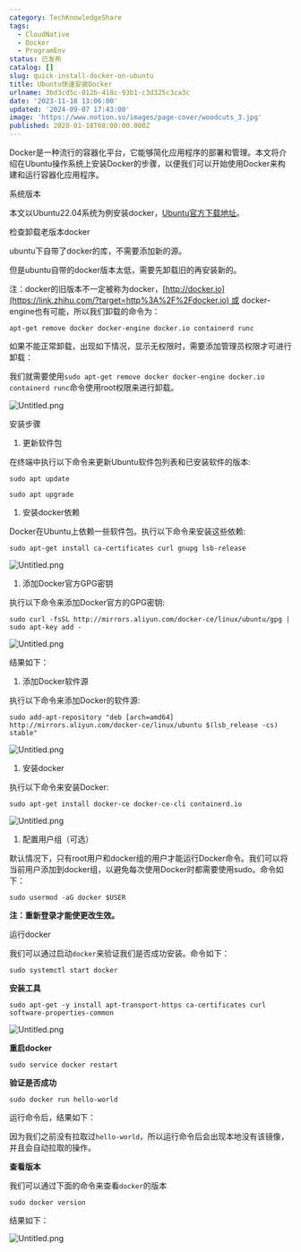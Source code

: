 ```yaml
---
category: TechKnowledgeShare
tags:
  - CloudNative
  - Docker
  - ProgramEnv
status: 已发布
catalog: []
slug: quick-install-docker-on-ubuntu
title: Ubuntu快速安装Docker
urlname: 3bd3cd5c-012b-418c-93b1-c3d325c3ca3c
date: '2023-11-18 13:06:00'
updated: '2024-09-07 17:43:00'
image: 'https://www.notion.so/images/page-cover/woodcuts_3.jpg'
published: 2020-01-18T08:00:00.000Z
---
```


Docker是一种流行的容器化平台，它能够简化应用程序的部署和管理。本文将介绍在Ubuntu操作系统上安装Docker的步骤，以便我们可以开始使用Docker来构建和运行容器化应用程序。


系统版本


本文以Ubuntu22.04系统为例安装docker，[Ubuntu官方下载地址](https://link.zhihu.com/?target=https%3A%2F%2Fubuntu.com%2Fdownload)。


检查卸载老版本docker


ubuntu下自带了docker的库，不需要添加新的源。


但是ubuntu自带的docker版本太低，需要先卸载旧的再安装新的。


注：docker的旧版本不一定被称为docker，[http://docker.io](https://link.zhihu.com/?target=http%3A%2F%2Fdocker.io) 或 docker-engine也有可能，所以我们卸载的命令为：


`apt-get remove docker docker-engine docker.io containerd runc`


如果不能正常卸载，出现如下情况，显示无权限时，需要添加管理员权限才可进行卸载：


我们就需要使用`sudo apt-get remove docker docker-engine docker.io containerd runc`命令使用root权限来进行卸载。


![Untitled.png](https://prod-files-secure.s3.us-west-2.amazonaws.com/5d24fe63-e567-4804-86f9-9fdc62e13082/39952d0f-7851-4550-b715-72a33876c773/Untitled.png?X-Amz-Algorithm=AWS4-HMAC-SHA256&X-Amz-Content-Sha256=UNSIGNED-PAYLOAD&X-Amz-Credential=ASIAZI2LB4663GBFM7SE%2F20250210%2Fus-west-2%2Fs3%2Faws4_request&X-Amz-Date=20250210T053758Z&X-Amz-Expires=3600&X-Amz-Security-Token=IQoJb3JpZ2luX2VjEJz%2F%2F%2F%2F%2F%2F%2F%2F%2F%2FwEaCXVzLXdlc3QtMiJIMEYCIQDcMyYDUwaSwiCenYZTJkX%2Fwzec8Q03LTf%2BcdKCX3kMGgIhAJP5WpfelT2ImS5PyMUMGnUY1iaHXKnv8iDbtDP%2FqXf0KogECLX%2F%2F%2F%2F%2F%2F%2F%2F%2F%2FwEQABoMNjM3NDIzMTgzODA1IgwglvqzjPgBMqDBRdQq3AMy0riO%2BAU0W5x6y7GpkUBynas1oHjNjhh6FaBtp8WxwEvXU21w47XkJv%2FDAmTxjbe0OTgGr2%2BFc03M3jDZ6FuEKlmjxJl3x4d3Rg2IVbah9U%2BPiw6NhNQlm%2FRjD%2F0a6eaH8uOC1KoEIDhkyst9nVZGsblu%2FV%2Bcqx4rh0MXCO3I%2FvWZqHAvtgtXYeHibCGSybW1%2B0iGR7DBl8%2BQHRMSm0GWG0F88oA3CJC6BJprMITSicFopdOEgy6LUpLu3lq2rp0NKrYR0oUJAeuF1D%2FKVvmlbxHTjH9ZPHtQ0Yf5xT4HmKIWjOotToKql8U%2BKKBaYNySMMJ%2F3mfAVZU9opoPA1A5kPku5S9KnnHiPbWseuZqZmW6XLCgOhcbFgVuJzyf9tF8XOfaoGq7TZNkPkQFE48bFKMeSRyc6v7kn%2FuOxPJkMyQHALMSuK03ySJ50fXHi3u0MytcsnQOQeLW2r1kQ7cZItZ8JEdnGbpaHP0g46J7kJlIKDpXF6coA%2FaE45gixxbb6InscicPSIuFyDiy5uJd6gs6CZ8NG2t6qJEb5NJtAtlA9d0qfSIZHGRXkpNZ2yszLyXvgCujdQlkDuGhBLGeTFYz9H9doZLzDbfYD4kGVVzS4Fnb4uM8irjb9jCp%2BKW9BjqkAQ1Qav4U%2BEXRXiBKxoITFI%2FYs3Y3EP%2BO%2B52LBbLjavXlua8oTR3QUMP%2BmgjEaxC8jTbiWRF7nozw1hH37SVK1kp8BTDzaILtnro9XW7J9O1aNGxWBh1fbvART6zusL8R3LBPPF3Gb8dKHrlNwKzFlunuwS1HRUAf3lYbdJbG8DOaNDMetcoShGJBq%2BkhICSZJCQMhvVscRy6CSC%2FjGMIRfI57g8J&X-Amz-Signature=ea10055289f76c241dab46a72b7f7d13a15e3bb904ea210599f2f74868646563&X-Amz-SignedHeaders=host&x-id=GetObject)


安装步骤

1. 更新软件包

在终端中执行以下命令来更新Ubuntu软件包列表和已安装软件的版本:


`sudo apt update`


`sudo apt upgrade`

1. 安装docker依赖

Docker在Ubuntu上依赖一些软件包。执行以下命令来安装这些依赖:


`sudo apt-get install ca-certificates curl gnupg lsb-release`


![Untitled.png](https://prod-files-secure.s3.us-west-2.amazonaws.com/5d24fe63-e567-4804-86f9-9fdc62e13082/b5a549a8-6621-4824-a151-93e8b0592f14/Untitled.png?X-Amz-Algorithm=AWS4-HMAC-SHA256&X-Amz-Content-Sha256=UNSIGNED-PAYLOAD&X-Amz-Credential=ASIAZI2LB4663GBFM7SE%2F20250210%2Fus-west-2%2Fs3%2Faws4_request&X-Amz-Date=20250210T053758Z&X-Amz-Expires=3600&X-Amz-Security-Token=IQoJb3JpZ2luX2VjEJz%2F%2F%2F%2F%2F%2F%2F%2F%2F%2FwEaCXVzLXdlc3QtMiJIMEYCIQDcMyYDUwaSwiCenYZTJkX%2Fwzec8Q03LTf%2BcdKCX3kMGgIhAJP5WpfelT2ImS5PyMUMGnUY1iaHXKnv8iDbtDP%2FqXf0KogECLX%2F%2F%2F%2F%2F%2F%2F%2F%2F%2FwEQABoMNjM3NDIzMTgzODA1IgwglvqzjPgBMqDBRdQq3AMy0riO%2BAU0W5x6y7GpkUBynas1oHjNjhh6FaBtp8WxwEvXU21w47XkJv%2FDAmTxjbe0OTgGr2%2BFc03M3jDZ6FuEKlmjxJl3x4d3Rg2IVbah9U%2BPiw6NhNQlm%2FRjD%2F0a6eaH8uOC1KoEIDhkyst9nVZGsblu%2FV%2Bcqx4rh0MXCO3I%2FvWZqHAvtgtXYeHibCGSybW1%2B0iGR7DBl8%2BQHRMSm0GWG0F88oA3CJC6BJprMITSicFopdOEgy6LUpLu3lq2rp0NKrYR0oUJAeuF1D%2FKVvmlbxHTjH9ZPHtQ0Yf5xT4HmKIWjOotToKql8U%2BKKBaYNySMMJ%2F3mfAVZU9opoPA1A5kPku5S9KnnHiPbWseuZqZmW6XLCgOhcbFgVuJzyf9tF8XOfaoGq7TZNkPkQFE48bFKMeSRyc6v7kn%2FuOxPJkMyQHALMSuK03ySJ50fXHi3u0MytcsnQOQeLW2r1kQ7cZItZ8JEdnGbpaHP0g46J7kJlIKDpXF6coA%2FaE45gixxbb6InscicPSIuFyDiy5uJd6gs6CZ8NG2t6qJEb5NJtAtlA9d0qfSIZHGRXkpNZ2yszLyXvgCujdQlkDuGhBLGeTFYz9H9doZLzDbfYD4kGVVzS4Fnb4uM8irjb9jCp%2BKW9BjqkAQ1Qav4U%2BEXRXiBKxoITFI%2FYs3Y3EP%2BO%2B52LBbLjavXlua8oTR3QUMP%2BmgjEaxC8jTbiWRF7nozw1hH37SVK1kp8BTDzaILtnro9XW7J9O1aNGxWBh1fbvART6zusL8R3LBPPF3Gb8dKHrlNwKzFlunuwS1HRUAf3lYbdJbG8DOaNDMetcoShGJBq%2BkhICSZJCQMhvVscRy6CSC%2FjGMIRfI57g8J&X-Amz-Signature=50082711bcd85fe53df9ac8da43216631b765804cdcc8d8f163e22c3f8bb0c68&X-Amz-SignedHeaders=host&x-id=GetObject)

1. 添加Docker官方GPG密钥

执行以下命令来添加Docker官方的GPG密钥:


`sudo curl -fsSL http://mirrors.aliyun.com/docker-ce/linux/ubuntu/gpg | sudo apt-key add -`


![Untitled.png](https://prod-files-secure.s3.us-west-2.amazonaws.com/5d24fe63-e567-4804-86f9-9fdc62e13082/98014b5e-f5b7-4b16-804e-ab6917971bd3/Untitled.png?X-Amz-Algorithm=AWS4-HMAC-SHA256&X-Amz-Content-Sha256=UNSIGNED-PAYLOAD&X-Amz-Credential=ASIAZI2LB4663GBFM7SE%2F20250210%2Fus-west-2%2Fs3%2Faws4_request&X-Amz-Date=20250210T053758Z&X-Amz-Expires=3600&X-Amz-Security-Token=IQoJb3JpZ2luX2VjEJz%2F%2F%2F%2F%2F%2F%2F%2F%2F%2FwEaCXVzLXdlc3QtMiJIMEYCIQDcMyYDUwaSwiCenYZTJkX%2Fwzec8Q03LTf%2BcdKCX3kMGgIhAJP5WpfelT2ImS5PyMUMGnUY1iaHXKnv8iDbtDP%2FqXf0KogECLX%2F%2F%2F%2F%2F%2F%2F%2F%2F%2FwEQABoMNjM3NDIzMTgzODA1IgwglvqzjPgBMqDBRdQq3AMy0riO%2BAU0W5x6y7GpkUBynas1oHjNjhh6FaBtp8WxwEvXU21w47XkJv%2FDAmTxjbe0OTgGr2%2BFc03M3jDZ6FuEKlmjxJl3x4d3Rg2IVbah9U%2BPiw6NhNQlm%2FRjD%2F0a6eaH8uOC1KoEIDhkyst9nVZGsblu%2FV%2Bcqx4rh0MXCO3I%2FvWZqHAvtgtXYeHibCGSybW1%2B0iGR7DBl8%2BQHRMSm0GWG0F88oA3CJC6BJprMITSicFopdOEgy6LUpLu3lq2rp0NKrYR0oUJAeuF1D%2FKVvmlbxHTjH9ZPHtQ0Yf5xT4HmKIWjOotToKql8U%2BKKBaYNySMMJ%2F3mfAVZU9opoPA1A5kPku5S9KnnHiPbWseuZqZmW6XLCgOhcbFgVuJzyf9tF8XOfaoGq7TZNkPkQFE48bFKMeSRyc6v7kn%2FuOxPJkMyQHALMSuK03ySJ50fXHi3u0MytcsnQOQeLW2r1kQ7cZItZ8JEdnGbpaHP0g46J7kJlIKDpXF6coA%2FaE45gixxbb6InscicPSIuFyDiy5uJd6gs6CZ8NG2t6qJEb5NJtAtlA9d0qfSIZHGRXkpNZ2yszLyXvgCujdQlkDuGhBLGeTFYz9H9doZLzDbfYD4kGVVzS4Fnb4uM8irjb9jCp%2BKW9BjqkAQ1Qav4U%2BEXRXiBKxoITFI%2FYs3Y3EP%2BO%2B52LBbLjavXlua8oTR3QUMP%2BmgjEaxC8jTbiWRF7nozw1hH37SVK1kp8BTDzaILtnro9XW7J9O1aNGxWBh1fbvART6zusL8R3LBPPF3Gb8dKHrlNwKzFlunuwS1HRUAf3lYbdJbG8DOaNDMetcoShGJBq%2BkhICSZJCQMhvVscRy6CSC%2FjGMIRfI57g8J&X-Amz-Signature=66edae57c407fe6fd08b237edb561e8984520692be07f02969b3556e4e61806e&X-Amz-SignedHeaders=host&x-id=GetObject)


结果如下：

1. 添加Docker软件源

执行以下命令来添加Docker的软件源:


`sudo add-apt-repository "deb [arch=amd64] http://mirrors.aliyun.com/docker-ce/linux/ubuntu $(lsb_release -cs) stable"`


![Untitled.png](https://prod-files-secure.s3.us-west-2.amazonaws.com/5d24fe63-e567-4804-86f9-9fdc62e13082/7fc5bdbe-9d4c-48b8-ba03-3309380f47ba/Untitled.png?X-Amz-Algorithm=AWS4-HMAC-SHA256&X-Amz-Content-Sha256=UNSIGNED-PAYLOAD&X-Amz-Credential=ASIAZI2LB4663GBFM7SE%2F20250210%2Fus-west-2%2Fs3%2Faws4_request&X-Amz-Date=20250210T053758Z&X-Amz-Expires=3600&X-Amz-Security-Token=IQoJb3JpZ2luX2VjEJz%2F%2F%2F%2F%2F%2F%2F%2F%2F%2FwEaCXVzLXdlc3QtMiJIMEYCIQDcMyYDUwaSwiCenYZTJkX%2Fwzec8Q03LTf%2BcdKCX3kMGgIhAJP5WpfelT2ImS5PyMUMGnUY1iaHXKnv8iDbtDP%2FqXf0KogECLX%2F%2F%2F%2F%2F%2F%2F%2F%2F%2FwEQABoMNjM3NDIzMTgzODA1IgwglvqzjPgBMqDBRdQq3AMy0riO%2BAU0W5x6y7GpkUBynas1oHjNjhh6FaBtp8WxwEvXU21w47XkJv%2FDAmTxjbe0OTgGr2%2BFc03M3jDZ6FuEKlmjxJl3x4d3Rg2IVbah9U%2BPiw6NhNQlm%2FRjD%2F0a6eaH8uOC1KoEIDhkyst9nVZGsblu%2FV%2Bcqx4rh0MXCO3I%2FvWZqHAvtgtXYeHibCGSybW1%2B0iGR7DBl8%2BQHRMSm0GWG0F88oA3CJC6BJprMITSicFopdOEgy6LUpLu3lq2rp0NKrYR0oUJAeuF1D%2FKVvmlbxHTjH9ZPHtQ0Yf5xT4HmKIWjOotToKql8U%2BKKBaYNySMMJ%2F3mfAVZU9opoPA1A5kPku5S9KnnHiPbWseuZqZmW6XLCgOhcbFgVuJzyf9tF8XOfaoGq7TZNkPkQFE48bFKMeSRyc6v7kn%2FuOxPJkMyQHALMSuK03ySJ50fXHi3u0MytcsnQOQeLW2r1kQ7cZItZ8JEdnGbpaHP0g46J7kJlIKDpXF6coA%2FaE45gixxbb6InscicPSIuFyDiy5uJd6gs6CZ8NG2t6qJEb5NJtAtlA9d0qfSIZHGRXkpNZ2yszLyXvgCujdQlkDuGhBLGeTFYz9H9doZLzDbfYD4kGVVzS4Fnb4uM8irjb9jCp%2BKW9BjqkAQ1Qav4U%2BEXRXiBKxoITFI%2FYs3Y3EP%2BO%2B52LBbLjavXlua8oTR3QUMP%2BmgjEaxC8jTbiWRF7nozw1hH37SVK1kp8BTDzaILtnro9XW7J9O1aNGxWBh1fbvART6zusL8R3LBPPF3Gb8dKHrlNwKzFlunuwS1HRUAf3lYbdJbG8DOaNDMetcoShGJBq%2BkhICSZJCQMhvVscRy6CSC%2FjGMIRfI57g8J&X-Amz-Signature=a056375bcd83f8356b9e679b28e19a9cd228c77daeb1a419b0f9374c4a528d69&X-Amz-SignedHeaders=host&x-id=GetObject)

1. 安装docker

执行以下命令来安装Docker:


`sudo apt-get install docker-ce docker-ce-cli containerd.io`


![Untitled.png](https://prod-files-secure.s3.us-west-2.amazonaws.com/5d24fe63-e567-4804-86f9-9fdc62e13082/d5ede442-ffc5-49c3-a76a-76559a797244/Untitled.png?X-Amz-Algorithm=AWS4-HMAC-SHA256&X-Amz-Content-Sha256=UNSIGNED-PAYLOAD&X-Amz-Credential=ASIAZI2LB4663GBFM7SE%2F20250210%2Fus-west-2%2Fs3%2Faws4_request&X-Amz-Date=20250210T053758Z&X-Amz-Expires=3600&X-Amz-Security-Token=IQoJb3JpZ2luX2VjEJz%2F%2F%2F%2F%2F%2F%2F%2F%2F%2FwEaCXVzLXdlc3QtMiJIMEYCIQDcMyYDUwaSwiCenYZTJkX%2Fwzec8Q03LTf%2BcdKCX3kMGgIhAJP5WpfelT2ImS5PyMUMGnUY1iaHXKnv8iDbtDP%2FqXf0KogECLX%2F%2F%2F%2F%2F%2F%2F%2F%2F%2FwEQABoMNjM3NDIzMTgzODA1IgwglvqzjPgBMqDBRdQq3AMy0riO%2BAU0W5x6y7GpkUBynas1oHjNjhh6FaBtp8WxwEvXU21w47XkJv%2FDAmTxjbe0OTgGr2%2BFc03M3jDZ6FuEKlmjxJl3x4d3Rg2IVbah9U%2BPiw6NhNQlm%2FRjD%2F0a6eaH8uOC1KoEIDhkyst9nVZGsblu%2FV%2Bcqx4rh0MXCO3I%2FvWZqHAvtgtXYeHibCGSybW1%2B0iGR7DBl8%2BQHRMSm0GWG0F88oA3CJC6BJprMITSicFopdOEgy6LUpLu3lq2rp0NKrYR0oUJAeuF1D%2FKVvmlbxHTjH9ZPHtQ0Yf5xT4HmKIWjOotToKql8U%2BKKBaYNySMMJ%2F3mfAVZU9opoPA1A5kPku5S9KnnHiPbWseuZqZmW6XLCgOhcbFgVuJzyf9tF8XOfaoGq7TZNkPkQFE48bFKMeSRyc6v7kn%2FuOxPJkMyQHALMSuK03ySJ50fXHi3u0MytcsnQOQeLW2r1kQ7cZItZ8JEdnGbpaHP0g46J7kJlIKDpXF6coA%2FaE45gixxbb6InscicPSIuFyDiy5uJd6gs6CZ8NG2t6qJEb5NJtAtlA9d0qfSIZHGRXkpNZ2yszLyXvgCujdQlkDuGhBLGeTFYz9H9doZLzDbfYD4kGVVzS4Fnb4uM8irjb9jCp%2BKW9BjqkAQ1Qav4U%2BEXRXiBKxoITFI%2FYs3Y3EP%2BO%2B52LBbLjavXlua8oTR3QUMP%2BmgjEaxC8jTbiWRF7nozw1hH37SVK1kp8BTDzaILtnro9XW7J9O1aNGxWBh1fbvART6zusL8R3LBPPF3Gb8dKHrlNwKzFlunuwS1HRUAf3lYbdJbG8DOaNDMetcoShGJBq%2BkhICSZJCQMhvVscRy6CSC%2FjGMIRfI57g8J&X-Amz-Signature=4132b164fdc73279e558bba452a1db4d29861bcd5159c597ac23169d1fcdc1f7&X-Amz-SignedHeaders=host&x-id=GetObject)

1. 配置用户组（可选）

默认情况下，只有root用户和docker组的用户才能运行Docker命令。我们可以将当前用户添加到docker组，以避免每次使用Docker时都需要使用sudo。命令如下：


`sudo usermod -aG docker $USER`


**注：重新登录才能使更改生效。**


运行docker


我们可以通过启动`docker`来验证我们是否成功安装。命令如下：


`sudo systemctl start docker`


**安装工具**


`sudo apt-get -y install apt-transport-https ca-certificates curl software-properties-common`


![Untitled.png](https://prod-files-secure.s3.us-west-2.amazonaws.com/5d24fe63-e567-4804-86f9-9fdc62e13082/0c3615c1-94db-46f5-9743-68bb221a9964/Untitled.png?X-Amz-Algorithm=AWS4-HMAC-SHA256&X-Amz-Content-Sha256=UNSIGNED-PAYLOAD&X-Amz-Credential=ASIAZI2LB4663GBFM7SE%2F20250210%2Fus-west-2%2Fs3%2Faws4_request&X-Amz-Date=20250210T053758Z&X-Amz-Expires=3600&X-Amz-Security-Token=IQoJb3JpZ2luX2VjEJz%2F%2F%2F%2F%2F%2F%2F%2F%2F%2FwEaCXVzLXdlc3QtMiJIMEYCIQDcMyYDUwaSwiCenYZTJkX%2Fwzec8Q03LTf%2BcdKCX3kMGgIhAJP5WpfelT2ImS5PyMUMGnUY1iaHXKnv8iDbtDP%2FqXf0KogECLX%2F%2F%2F%2F%2F%2F%2F%2F%2F%2FwEQABoMNjM3NDIzMTgzODA1IgwglvqzjPgBMqDBRdQq3AMy0riO%2BAU0W5x6y7GpkUBynas1oHjNjhh6FaBtp8WxwEvXU21w47XkJv%2FDAmTxjbe0OTgGr2%2BFc03M3jDZ6FuEKlmjxJl3x4d3Rg2IVbah9U%2BPiw6NhNQlm%2FRjD%2F0a6eaH8uOC1KoEIDhkyst9nVZGsblu%2FV%2Bcqx4rh0MXCO3I%2FvWZqHAvtgtXYeHibCGSybW1%2B0iGR7DBl8%2BQHRMSm0GWG0F88oA3CJC6BJprMITSicFopdOEgy6LUpLu3lq2rp0NKrYR0oUJAeuF1D%2FKVvmlbxHTjH9ZPHtQ0Yf5xT4HmKIWjOotToKql8U%2BKKBaYNySMMJ%2F3mfAVZU9opoPA1A5kPku5S9KnnHiPbWseuZqZmW6XLCgOhcbFgVuJzyf9tF8XOfaoGq7TZNkPkQFE48bFKMeSRyc6v7kn%2FuOxPJkMyQHALMSuK03ySJ50fXHi3u0MytcsnQOQeLW2r1kQ7cZItZ8JEdnGbpaHP0g46J7kJlIKDpXF6coA%2FaE45gixxbb6InscicPSIuFyDiy5uJd6gs6CZ8NG2t6qJEb5NJtAtlA9d0qfSIZHGRXkpNZ2yszLyXvgCujdQlkDuGhBLGeTFYz9H9doZLzDbfYD4kGVVzS4Fnb4uM8irjb9jCp%2BKW9BjqkAQ1Qav4U%2BEXRXiBKxoITFI%2FYs3Y3EP%2BO%2B52LBbLjavXlua8oTR3QUMP%2BmgjEaxC8jTbiWRF7nozw1hH37SVK1kp8BTDzaILtnro9XW7J9O1aNGxWBh1fbvART6zusL8R3LBPPF3Gb8dKHrlNwKzFlunuwS1HRUAf3lYbdJbG8DOaNDMetcoShGJBq%2BkhICSZJCQMhvVscRy6CSC%2FjGMIRfI57g8J&X-Amz-Signature=13c2b2db05f2662b3892915b9a646ae36a7ce907a5c127d07cfda5c666f92f60&X-Amz-SignedHeaders=host&x-id=GetObject)


**重启docker**


`sudo service docker restart`


**验证是否成功**


`sudo docker run hello-world`


运行命令后，结果如下：


因为我们之前没有拉取过`hello-world`，所以运行命令后会出现本地没有该镜像，并且会自动拉取的操作。


**查看版本**


我们可以通过下面的命令来查看`docker`的版本


`sudo docker version`


结果如下：


![Untitled.png](https://prod-files-secure.s3.us-west-2.amazonaws.com/5d24fe63-e567-4804-86f9-9fdc62e13082/efdb509a-3c1e-41a3-91ee-a1bd88793688/Untitled.png?X-Amz-Algorithm=AWS4-HMAC-SHA256&X-Amz-Content-Sha256=UNSIGNED-PAYLOAD&X-Amz-Credential=ASIAZI2LB4663GBFM7SE%2F20250210%2Fus-west-2%2Fs3%2Faws4_request&X-Amz-Date=20250210T053758Z&X-Amz-Expires=3600&X-Amz-Security-Token=IQoJb3JpZ2luX2VjEJz%2F%2F%2F%2F%2F%2F%2F%2F%2F%2FwEaCXVzLXdlc3QtMiJIMEYCIQDcMyYDUwaSwiCenYZTJkX%2Fwzec8Q03LTf%2BcdKCX3kMGgIhAJP5WpfelT2ImS5PyMUMGnUY1iaHXKnv8iDbtDP%2FqXf0KogECLX%2F%2F%2F%2F%2F%2F%2F%2F%2F%2FwEQABoMNjM3NDIzMTgzODA1IgwglvqzjPgBMqDBRdQq3AMy0riO%2BAU0W5x6y7GpkUBynas1oHjNjhh6FaBtp8WxwEvXU21w47XkJv%2FDAmTxjbe0OTgGr2%2BFc03M3jDZ6FuEKlmjxJl3x4d3Rg2IVbah9U%2BPiw6NhNQlm%2FRjD%2F0a6eaH8uOC1KoEIDhkyst9nVZGsblu%2FV%2Bcqx4rh0MXCO3I%2FvWZqHAvtgtXYeHibCGSybW1%2B0iGR7DBl8%2BQHRMSm0GWG0F88oA3CJC6BJprMITSicFopdOEgy6LUpLu3lq2rp0NKrYR0oUJAeuF1D%2FKVvmlbxHTjH9ZPHtQ0Yf5xT4HmKIWjOotToKql8U%2BKKBaYNySMMJ%2F3mfAVZU9opoPA1A5kPku5S9KnnHiPbWseuZqZmW6XLCgOhcbFgVuJzyf9tF8XOfaoGq7TZNkPkQFE48bFKMeSRyc6v7kn%2FuOxPJkMyQHALMSuK03ySJ50fXHi3u0MytcsnQOQeLW2r1kQ7cZItZ8JEdnGbpaHP0g46J7kJlIKDpXF6coA%2FaE45gixxbb6InscicPSIuFyDiy5uJd6gs6CZ8NG2t6qJEb5NJtAtlA9d0qfSIZHGRXkpNZ2yszLyXvgCujdQlkDuGhBLGeTFYz9H9doZLzDbfYD4kGVVzS4Fnb4uM8irjb9jCp%2BKW9BjqkAQ1Qav4U%2BEXRXiBKxoITFI%2FYs3Y3EP%2BO%2B52LBbLjavXlua8oTR3QUMP%2BmgjEaxC8jTbiWRF7nozw1hH37SVK1kp8BTDzaILtnro9XW7J9O1aNGxWBh1fbvART6zusL8R3LBPPF3Gb8dKHrlNwKzFlunuwS1HRUAf3lYbdJbG8DOaNDMetcoShGJBq%2BkhICSZJCQMhvVscRy6CSC%2FjGMIRfI57g8J&X-Amz-Signature=e1f6acf7e1f269e56e843d8581a8d348678822a36868a0df6369f5cf3727d2ea&X-Amz-SignedHeaders=host&x-id=GetObject)

